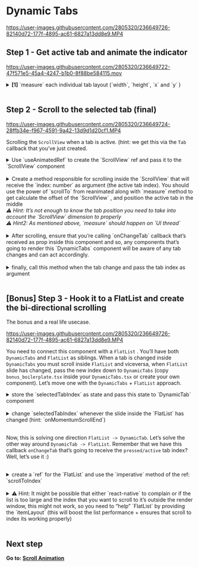 # Dynamic Tabs

https://user-images.githubusercontent.com/2805320/236649726-82140d72-177f-4895-ac61-6827a13dd8e9.MP4

## Step 1 - Get active tab and animate the indicator

https://user-images.githubusercontent.com/2805320/236649722-47f571e5-45a4-4247-b1b0-8f88be584115.mov

<details>
<summary>
  <b>[1]</b> `measure` each individual tab layout (`width`, `height`, `x` and `y` )
</summary>

<br />
<details>
<summary>
  let’s use `useAnimatedRef()` inside each `Tab` element and pass it to the view
</summary>

```tsx
const tabRef = useAnimatedRef<View>()
<View
 style={styles.tab}
 ref={tabRef}
/>
```

</details>
<br />
<details>
<summary>
  create a method that will use `measure` from reanimated. In order to `measure` a ref, this method should run on `UI Thread` so you need to use `runOnUI` . After you have the measurements, add a callback prop to the `Tab` component and pass the `measurements` as parameter.
</summary>

```tsx
type TabsProps = {
  // other props
  onActive: (measurements: MeasuredDimensions) => void
}

const sendMeasurements = () => {
  runOnUI(() => {
    'worklet'
    const measurements = measure(tabRef)
    runOnJS(onActive)(measurements)
  })()
}
```

</details>
<br />
<details>
<summary>
  Now, we need to call the method responsible for measuring the tab ref whenever `isActiveTabIndex` props is `true` or when the `Tab` is initially loaded (first mount)
</summary>

```tsx
useEffect(() => {
  // Send measurements when the active tab changes. This callback is necessary
  // because we need the tab measurements in order to animate the indicator
  // and the position of the scroll
  if (isActiveTabIndex) {
    sendMeasurements()
  }
  // eslint-disable-next-line react-hooks/exhaustive-deps
}, [isActiveTabIndex])

<View
  style={styles.tab}
  ref={tabRef}
  onLayout={() => {
    // This is needed because we can't send the initial render measurements
    // without hooking into `onLayout`. When the tab first mounts, we are
    // informing its parent and send the measurements.
    if (isActiveTabIndex) {
      sendMeasurements()
    }
  }}
>

// Inside parent where we display the tab
// add `onActive` prop as such
<Tab
  // the other props
  onActive={(measurements) => {
    // leave it empty for now
  }}
/>
```

</details>
<br />
<details>
<summary>
  After we have the active `Tab` measurements and the `Tab` is prepared to send the measurements whenever its active, we want to store these measurements. Create a `sharedValue` inside the `DynamicTabs` component to store these measurements
</summary>

```tsx
import type { MeasuredDimensions } from 'react-native-reanimated/src/reanimated2/commonTypes'
const tabMeasurements = (useSharedValue < MeasuredDimensions) | (null > null)
```

</details>
<br />
<details>
<summary>
  Inside the callback prop that we’re passing down to the `Tab` component, change `tabMeasurement.value`  shared value when this callback gets called from the `Tab` component with the new measurements.
</summary>

```tsx
// Where we display the tab add `onActive` prop as such
<Tab
  // the other props
  onActive={(measurements) => {
    tabMeasurements.value = measurements
  }}
/>
```

</details>
<br />
<details>
<summary>
  Animate `indicator` component based on the tab measurements shared value
</summary>

<br />
<details>
<summary>
  pass `tab` measurement shared value as prop
</summary>

```tsx
;<Indicator selectedTabMeasurements={tabMeasurements} />

function Indicator({
  selectedTabMeasurements,
}: {
  selectedTabMeasurements: SharedValue<MeasuredDimensions | null>
}) {}
```

</details>
<br />
<details>
<summary>
  use this to animate the indicator using `useAnimatedStyle` for `left` and `width` style properties (Tip: take into account that tab measurements might be missing)
</summary>

```tsx
const stylez = useAnimatedStyle(() => {
  if (!selectedTabMeasurements?.value) {
    return {}
  }

  const { x, width } = selectedTabMeasurements.value

  return {
    left: withTiming(x),
    width: withTiming(width),
  }
})
```

</details>
</details>
</details>
<br/>

## Step 2 - Scroll to the selected tab (final)

https://user-images.githubusercontent.com/2805320/236649724-28ffb34e-f967-4591-9a42-13d9d1d20cf1.MP4

Scrolling the `ScrollView` when a tab is active. (hint: we get this via the `Tab` callback that you’ve just created.

<details>
<summary>
  Use `useAnimatedRef` to create the `ScrollView` ref and pass it to the `ScrollView` component
</summary>
<br />

```tsx
const scrollViewRef = useAnimatedRef<ScrollView>()

<ScrollView
  ref={scrollViewRef}
  // other props
/>
```

</details>
<br/>

<details>
<summary>
  Create a method responsible for scrolling inside the `ScrollView` that will receive the `index: number` as argument (the active tab index). You should use the power of `scrollTo` from reanimated along with `measure` method to get calculate the offset of the `ScrollView` , and position the active tab in the middle
  <br />
  <i>⚠️ Hint: It’s not enough to know the tab position you need to take into account the `ScrollView` dimension to properly</i>
  <br />
  <i>⚠ Hint2: As mentioned above, `measure` should happen on `UI thread`</i>
</summary>
<br />

```tsx
const scrollToTab = (index: number) => {
  runOnUI(() => {
    'worklet'

    const scrollViewDimensions: MeasuredDimensions = measure(scrollViewRef)

    if (!scrollViewDimensions || !tabMeasurements.value) {
      return
    }

    scrollTo(
      scrollViewRef,
      tabMeasurements.value.x -
        // this is how to place the item in the middle
        (scrollViewDimensions.width - tabMeasurements.value.width) / 2,
      0,
      true,
    )
  })()
}
```

</details>
<br/>
<details>
<summary>
  After scrolling, ensure that you’re calling `onChangeTab` callback that’s received as prop inside this component and so, any components that’s going to render this `DynamicTabs` component will be aware of any tab changes and can act accordingly.
</summary>
<br />

```tsx
// call onChangeTab after `scrollTo` is called.
if (onChangeTab) {
  runOnJS(onChangeTab)(index)
}
```

</details>
<br/>
<details>
<summary>
  finally, call this method when the tab change and pass the tab index as argument
</summary>
<br />

```tsx
onActive={(measurements) => {
  tabMeasurements.value = measurements
  scrollToTab(index) // <--- add this
}}
```

</details>
<br/>

## [Bonus] Step 3 - Hook it to a FlatList and create the bi-directional scrolling

The bonus and a real life usecase.

https://user-images.githubusercontent.com/2805320/236649726-82140d72-177f-4895-ac61-6827a13dd8e9.MP4

You need to connect this component with a `FlatList` . You’ll have both `DynamicTabs` and `FlatList` as siblings. When a tab is changed inside `DynamicTabs` you must scroll inside `FlatList` and viceversa, when `FlatList` slide has changed, pass the new index down to `DynamicTabs` (copy `bonus_boilerplate.tsx` inside your `DynamicTabs.tsx` or create your own component). Let’s move one with the `DynamicTabs` + `FlatList` approach.

<details>
<summary>
  store the `selectedTabIndex` as state and pass this state to `DynamicTab` component
</summary>

```tsx
const [selectedTabIndex, setSelectedTabIndex] = useState(0)
<DynamicTabs
  selectedTabIndex={selectedTabIndex}
/>
```

</details>
<br />

<details>
<summary>
change `selectedTabIndex` whenever the slide inside the `FlatList` has changed (hint: `onMomentumScrollEnd`)
</summary>

```tsx
<FlatList
  // other props
  onMomentumScrollEnd={(ev) => {
    setSelectedTabIndex(Math.floor(ev.nativeEvent.contentOffset.x / width))
  }}
/>
```

</details>
<br />

Now, this is solving one direction `FlatList -> DynamicTab`. Let’s solve the other way around `DynamicTab -> FlatList`. Remember that we have this callback `onChangeTab` that’s going to receive the `pressed/active` tab index? Well, let’s use it :)

<br />
<details>
<summary>
create a `ref` for the `FlatList` and use the `imperative` method of the ref: `scrollToIndex`
</summary>

```tsx
const ref = useRef<FlatList>(null) < FlatList
ref =
  { ref } >
  (
    // other props
    <DynamicTabs
      // other props
      onChangeTab={(index) => {
        ref.current?.scrollToIndex({
          index,
          animated: true,
        })
      }}
    />
  )
```

</details>
<br />
<details>
<summary>
⚠️ Hint: It might be possible that either `react-native` to complain or if the list is too large and the index that you want to scroll to it’s outside the render window, this might not work, so you need to “help” `FlatList` by providing the `itemLayout` (this will boost the list performance + ensures that scroll to index its working properly)
</summary>

```tsx
const { width } = useWindowDimensions()

<FlatList
	// other props
	getItemLayout={(_, index) => ({
	  length: width,
	  offset: width * index,
	  index,
	})}
/>
```

</details>
<br />

## Next step

**Go to: [Scroll Animation](../ScrollAnimation/)**
